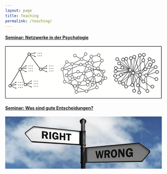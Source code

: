 ```yaml
---
layout: page
title: Teaching
permalink: /teaching/
---
```


#### <a href="{{ site.baseurl }}/_Networks/" >Seminar: Netzwerke in der Psychologie</a>
<a href="{{ site.baseurl }}/_Networks/" ><img src="/images/Networks2.png" alt="Bild"/></a>

#### <a href="{{ site.baseurl }}/_Goodchoices/" >Seminar: Was sind gute Entscheidungen?</a>
<a href="{{ site.baseurl }}/_Goodchoices/" ><img src="/images/Goodchoices.png" alt="Bild"/></a>

